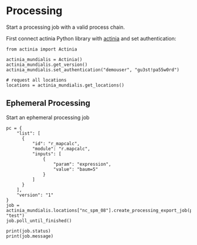 # Processing

Start a processing job with a valid process chain.

First connect actinia Python library with [actinia](https://actinia.mundialis.de/) and set authentication:
```
from actinia import Actinia

actinia_mundialis = Actinia()
actinia_mundialis.get_version()
actinia_mundialis.set_authentication("demouser", "gu3st!pa55w0rd")

# request all locations
locations = actinia_mundialis.get_locations()
```

## Ephemeral Processing
Start an ephemeral processing job
```
pc = {
    "list": [
      {
          "id": "r_mapcalc",
          "module": "r.mapcalc",
          "inputs": [
              {
                  "param": "expression",
                  "value": "baum=5"
              }
          ]
      }
    ],
    "version": "1"
}
job = actinia_mundialis.locations["nc_spm_08"].create_processing_export_job(pc, "test")
job.poll_until_finished()

print(job.status)
print(job.message)
```
